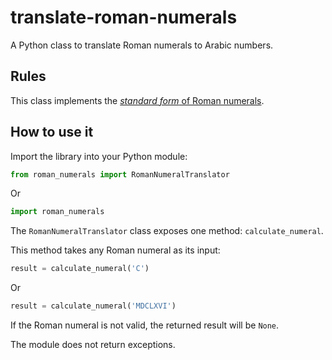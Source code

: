 # translate-roman-numerals

A Python class to translate Roman numerals to Arabic numbers.

## Rules

This class implements the [_standard form_ of Roman numerals](https://en.wikipedia.org/wiki/Roman_numerals#Standard_form).

## How to use it

Import the library into your Python module:

```python
from roman_numerals import RomanNumeralTranslator
```

Or

```python
import roman_numerals
```

The `RomanNumeralTranslator` class exposes one method: `calculate_numeral`.

This method takes any Roman numeral as its input:

```python
result = calculate_numeral('C')
```

Or

```python
result = calculate_numeral('MDCLXVI')
```

If the Roman numeral is not valid, the returned result will be `None`.

The module does not return exceptions.
